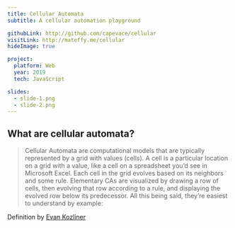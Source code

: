 ```yaml
---
title: Cellular Automata
subtitle: A cellular automation playground

githubLink: http://github.com/capevace/cellular
visitLink: http://mateffy.me/cellular
hideImage: true

project:
  platform: Web
  year: 2019
  tech: JavaScript

slides:
  - slide-1.png
  - slide-2.png
---
```


## What are cellular automata?

> Cellular Automata are computational models that are typically represented by a grid with values (cells). A cell is a particular location on a grid with a value, like a cell on a spreadsheet you’d see in Microsoft Excel. Each cell in the grid evolves based on its neighbors and some rule. Elementary CAs are visualized by drawing a row of cells, then evolving that row according to a rule, and displaying the evolved row below its predecessor. All this being said, they’re easiest to understand by example:

Definition by [Evan Kozliner](https://towardsdatascience.com/algorithmic-beauty-an-introduction-to-cellular-automata-f53179b3cf8f)
